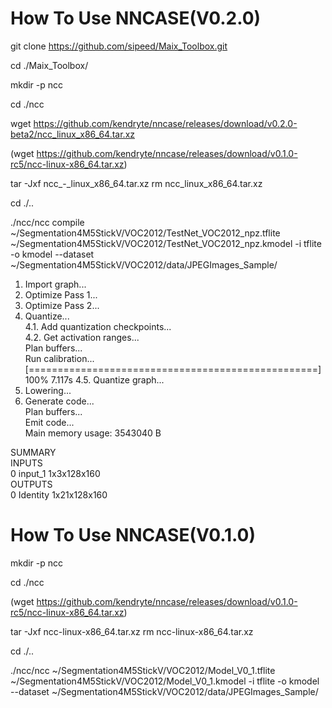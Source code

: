 # How To Use NNCASE(V0.2.0)

git clone https://github.com/sipeed/Maix_Toolbox.git

cd ./Maix_Toolbox/

mkdir -p ncc

cd ./ncc

wget https://github.com/kendryte/nncase/releases/download/v0.2.0-beta2/ncc_linux_x86_64.tar.xz

(wget https://github.com/kendryte/nncase/releases/download/v0.1.0-rc5/ncc-linux-x86_64.tar.xz)

tar -Jxf ncc_-_linux_x86_64.tar.xz
rm ncc_linux_x86_64.tar.xz

cd ./..

./ncc/ncc compile ~/Segmentation4M5StickV/VOC2012/TestNet_VOC2012_npz.tflite ~/Segmentation4M5StickV/VOC2012/TestNet_VOC2012_npz.kmodel -i tflite -o kmodel --dataset ~/Segmentation4M5StickV/VOC2012/data/JPEGImages_Sample/


  1. Import graph...  
  2. Optimize Pass 1...  
  3. Optimize Pass 2...  
  4. Quantize...  
    4.1. Add quantization checkpoints...  
    4.2. Get activation ranges...  
    Plan buffers...  
    Run calibration...  
    [==================================================] 100% 7.117s
    4.5. Quantize graph...  
  5. Lowering...  
  6. Generate code...  
    Plan buffers...  
    Emit code...  
  Main memory usage: 3543040 B  

  SUMMARY  
  INPUTS  
  0	input_1	1x3x128x160  
  OUTPUTS  
  0	Identity	1x21x128x160  


# How To Use NNCASE(V0.1.0)  

mkdir -p ncc

cd ./ncc

(wget https://github.com/kendryte/nncase/releases/download/v0.1.0-rc5/ncc-linux-x86_64.tar.xz)

tar -Jxf ncc-linux-x86_64.tar.xz
rm ncc-linux-x86_64.tar.xz

cd ./..

./ncc/ncc ~/Segmentation4M5StickV/VOC2012/Model_V0_1.tflite ~/Segmentation4M5StickV/VOC2012/Model_V0_1.kmodel -i tflite -o kmodel --dataset ~/Segmentation4M5StickV/VOC2012/data/JPEGImages_Sample/
